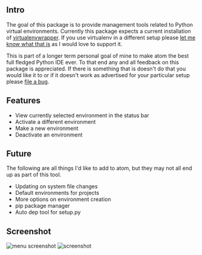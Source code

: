 ## Intro

The goal of this package is to provide management tools related to Python
virtual environments. Currently this package expects a current installation of
[virtualenvwrapper](https://pypi.python.org/pypi/virtualenvwrapper). If you use
virtualenv in a different setup please
[let me know what that is](https://github.com/jhutchins/virtualenv/issues/new)
as I would love to support it.

This is part of a longer term personal goal of mine to make
atom the best full fledged Python IDE ever. To that end any and all feedback on
this package is appreciated. If there is something that is doesn't do that you
would like it to or if it doesn't work as advertised for your particular setup
please
[file a bug](https://github.com/jhutchins/virtualenv/issues/new).

## Features

* View currently selected environment in the status bar
* Activate a different environment
* Make a new environment
* Deactivate an environment

## Future

The following are all things I'd like to add to atom, but they may not all end
up as part of this tool.

* Updating on system file changes
* Default environments for projects
* More options on environment creation
* pip package manager
* Auto dep tool for setup.py

## Screenshot

![menu screenshot](http://github.com/jhutchins/virtualenv/raw/master/screenshots/menu.png)
![screenshot](https://github.com/jhutchins/virtualenv/raw/master/screenshots/screenshot.png)
